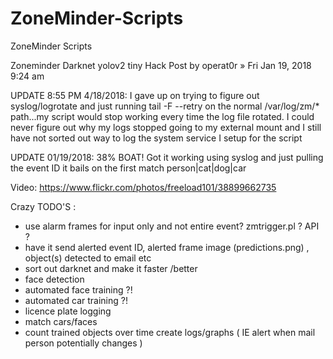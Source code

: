 # ZoneMinder-Scripts
ZoneMinder Scripts


Zoneminder Darknet yolov2 tiny Hack
Post by operat0r » Fri Jan 19, 2018 9:24 am

UPDATE 8:55 PM 4/18/2018: I gave up on trying to figure out syslog/logrotate and just running tail -F --retry on the normal /var/log/zm/* path...my script would stop working every time the log file rotated. I could never figure out why my logs stopped going to my external mount and I still have not sorted out way to log the system service I setup for the script

UPDATE 01/19/2018: 38% BOAT! Got it working using syslog and just pulling the event ID it bails on the first match person|cat|dog|car

Video:
https://www.flickr.com/photos/freeload101/38899662735

Crazy TODO'S :

* use alarm frames for input only and not entire event? zmtrigger.pl ? API ?
* have it send alerted event ID, alerted frame image (predictions.png) , object(s) detected to email etc
* sort out darknet and make it faster /better
* face detection
* automated face training ?!
* automated car training ?!
* licence plate logging
* match cars/faces
* count trained objects over time create logs/graphs ( IE alert when mail person potentially changes )
